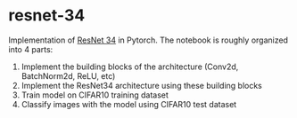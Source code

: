 # resnet-34

Implementation of [ResNet 34](https://arxiv.org/abs/1512.03385) in Pytorch. The notebook is roughly organized into 4 parts:
1. Implement the building blocks of the architecture (Conv2d, BatchNorm2d, ReLU, etc)
2. Implement the ResNet34 architecture using these building blocks
3. Train model on CIFAR10 training dataset
4. Classify images with the model using CIFAR10 test dataset

